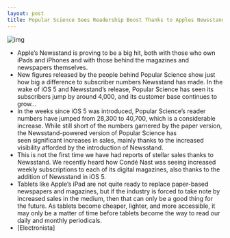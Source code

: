 ```yaml
---
layout: post
title: Popular Science Sees Readership Boost Thanks to Apples Newsstand
---
```

![img](http://media.idownloadblog.com/wp-content/uploads/2011/10/newsstand-ios5.jpeg)
* Apple’s Newsstand is proving to be a big hit, both with those who own iPads and iPhones and with those behind the magazines and newspapers themselves.
* New figures released by the people behind Popular Science show just how big a difference to subscriber numbers Newsstand has made. In the wake of iOS 5 and Newsstand’s release, Popular Science has seen its subscribers jump by around 4,000, and its customer base continues to grow…
* In the weeks since iOS 5 was introduced, Popular Science’s reader numbers have jumped from 28,300 to 40,700, which is a considerable increase. While still short of the numbers garnered by the paper version, the Newsstand-powered version of Popular Science has seen significant increases in sales, mainly thanks to the increased visibility afforded by the introduction of Newsstand.
* This is not the first time we have had reports of stellar sales thanks to Newsstand. We recently heard how Condé Nast was seeing increased weekly subscriptions to each of its digital magazines, also thanks to the addition of Newsstand in iOS 5.
* Tablets like Apple’s iPad are not quite ready to replace paper-based newspapers and magazines, but if the industry is forced to take note by increased sales in the medium, then that can only be a good thing for the future. As tablets become cheaper, lighter, and more accessible, it may only be a matter of time before tablets become the way to read our daily and monthly periodicals.
* [Electronista]

